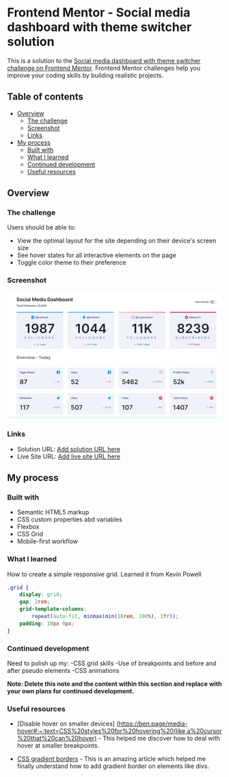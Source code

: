 # Frontend Mentor - Social media dashboard with theme switcher solution

This is a solution to the [Social media dashboard with theme switcher challenge on Frontend Mentor](https://www.frontendmentor.io/challenges/social-media-dashboard-with-theme-switcher-6oY8ozp_H). Frontend Mentor challenges help you improve your coding skills by building realistic projects. 

## Table of contents

- [Overview](#overview)
  - [The challenge](#the-challenge)
  - [Screenshot](#screenshot)
  - [Links](#links)
- [My process](#my-process)
  - [Built with](#built-with)
  - [What I learned](#what-i-learned)
  - [Continued development](#continued-development)
  - [Useful resources](#useful-resources)


## Overview

### The challenge

Users should be able to:

- View the optimal layout for the site depending on their device's screen size
- See hover states for all interactive elements on the page
- Toggle color theme to their preference

### Screenshot

![](./images/solution.PNG)


### Links

- Solution URL: [Add solution URL here](https://your-solution-url.com)
- Live Site URL: [Add live site URL here](https://your-live-site-url.com)

## My process

### Built with

- Semantic HTML5 markup
- CSS custom properties abd variables
- Flexbox
- CSS Grid
- Mobile-first workflow

### What I learned

How to create a simple responsive grid. Learned it from Kevin Powell

```css
.grid {
    display: grid;
    gap: 2rem;
    grid-template-columns: 
        repeat(auto-fit, minmax(min(18rem, 100%), 1fr));
    padding: 10px 0px;
}
```

### Continued development

Need to polish up my:
-CSS grid skills
-Use of breakpoints and before and after pseudo elements
-CSS animations

**Note: Delete this note and the content within this section and replace with your own plans for continued development.**

### Useful resources

- [Disable hover on smaller devices] (https://ben.page/media-hover#:~:text=CSS%20styles%20for%20hovering%20(like,a%20cursor%20that%20can%20hover) - This helped me discover how to deal with hover at smaller breakpoints.

- [CSS gradient borders](https://css-tricks.com/gradient-borders-in-css/) - This is an amazing article which helped me finally understand how to add gradient border on elements like divs.

